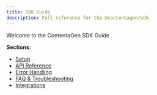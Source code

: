```yaml
---
title: SDK Guide
description: Full reference for the @contentagen/sdk.
---
```


Welcome to the ContentaGen SDK Guide.

**Sections:**
- [Setup](./setup)
- [API Reference](./api)
- [Error Handling](./error-handling)
- [FAQ & Troubleshooting](./faq)
- [Integrations](./integrations/astrojs)
